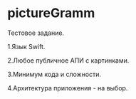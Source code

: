 # pictureGramm

Тестовое задание.

1.Язык Swift. 

2.Любое публичное АПИ с картинками.

3.Минимум кода и сложности.

4.Архитектура приложения - на выбор.


